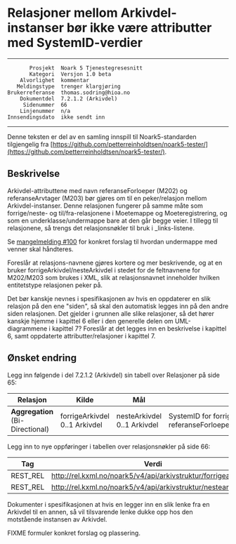 Relasjoner mellom Arkivdel-instanser bør ikke være attributter med SystemID-verdier
===================================================================================

 ------------------  ---------------------------------
           Prosjekt  Noark 5 Tjenestegresesnitt
           Kategori  Versjon 1.0 beta
        Alvorlighet  kommentar
       Meldingstype  trenger klargjøring
    Brukerreferanse  thomas.sodring@hioa.no
        Dokumentdel  7.2.1.2 (Arkivdel)
         Sidenummer  66
        Linjenummer  n/a
    Innsendingsdato  ikke sendt inn
 ------------------  ---------------------------------

Denne teksten er del av en samling innspill til Noark5-standarden
tilgjengelig fra [https://github.com/petterreinholdtsen/noark5-tester/](https://github.com/petterreinholdtsen/noark5-tester/).

Beskrivelse
-----------

Arkivdel-attributtene med navn referanseForloeper (M202) og
referanseArvtager (M203) bør gjøres om til en peker/relasjon mellom
Arkivdel-instanser.  Denne relasjonen fungerer på samme måte som
forrige/neste- og til/fra-relasjonene i Moetemappe og
Moeteregistrering, og som en underklasse/undermappe bare at den går
begge veier.  I tillegg til relasjonene, så trengs det relasjonsnøkler
til bruk i _links-listene.

Se [mangelmelding
#100](https://github.com/arkivverket/noark5-tjenestegrensesnitt-standard/issues/100)
for konkret forslag til hvordan undermappe med venner skal håndteres.

Foreslår at relasjons-navnene gjøres kortere og mer beskrivende, og at
en bruker forrigeArkivdel/nesteArkivdel i stedet for de feltnavnene
for M202/M203 som brukes i XML, slik at relasjonsnavnet inneholder
hvilken entitetstype relasjonen peker på.

Det bør kanskje nevnes i spesifikasjonen av hvis en oppdaterer en slik
relasjon på den ene "siden", så skal den automatisk legges inn på den
andre siden relasjonen.  Det gjelder i grunnen alle slike relasjoner,
så det hører kanskje hjemme i kapittel 6 eller i den generelle delen
om UML-diagrammene i kapittel 7?  Foreslår at det legges inn en
beskrivelse i kapittel 6, samt oppdaterte attributter/relasjoner i
kapittel 7.

Ønsket endring
--------------

Legg inn følgende i del 7.2.1.2 (Arkivdel) sin tabell over Relasjoner
på side 65:

| **Relasjon**                              | **Kilde**                                                | **Mål**                | **Merknad** |
| ----------------------------------------- | -------------------------------------------------------- | ---------------------- | ----------- |
| **Aggregation** (Bi-Directional)           | forrigeArkivdel 0..1 Arkivdel                                   | nesteArkivdel 0..1 Arkivdel          | SystemID for forrige/neste Arkivdel avleveres som referanseForloeper(M202)/referanseArvtaker(M203). |

Legg inn to nye oppføringer i tabellen over relasjonsnøkler på side
66:

| **Tag**   | **Verdi**                                                                |
| --------- | ------------------------------------------------------------------------ |
| REST\_REL | http://rel.kxml.no/noark5/v4/api/arkivstruktur/forrigearkivdel/          |
| REST\_REL | http://rel.kxml.no/noark5/v4/api/arkivstruktur/nestearkivdel/            |

Dokumenter i spesifikasjonen at hvis en legger inn en slik lenke fra
en Arkivdel til en annen, så vil tilsvarende lenke dukke opp hos den
motstående instansen av Arkivdel.

FIXME formuler konkret forslag og plassering.

